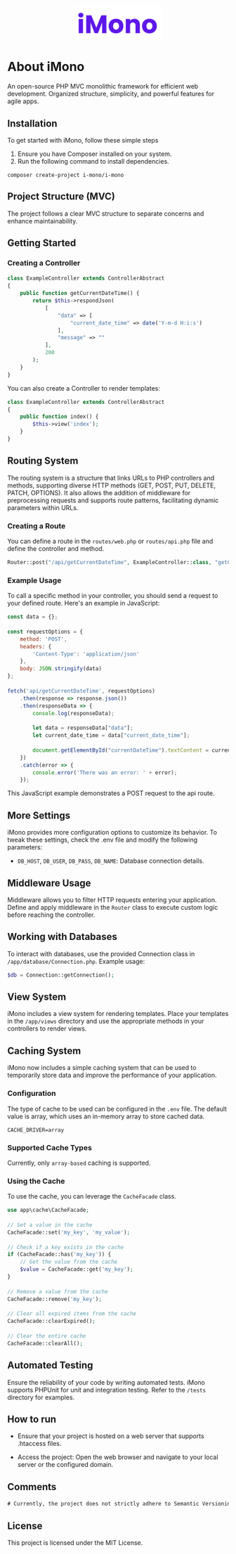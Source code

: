 <p align="center">
    <img src="https://github.com/FabioAugustoRodrigues/iMono/blob/doc-image/app/views/assets/images/iMono.png" width="200" alt="iMono">
</p>

# About iMono
An open-source PHP MVC monolithic framework for efficient web development. Organized structure, simplicity, and powerful features for agile apps.

## Installation
To get started with iMono, follow these simple steps

1. Ensure you have Composer installed on your system.
2. Run the following command to install dependencies.

```
composer create-project i-mono/i-mono
```

## Project Structure (MVC)
The project follows a clear MVC structure to separate concerns and enhance maintainability.

## Getting Started

### Creating a Controller
```php
class ExampleController extends ControllerAbstract
{
    public function getCurrentDateTime() {
        return $this->respondJson(
            [
                "data" => [
                    "current_date_time" => date('Y-m-d H:i:s')
                ],
                "message" => ""
            ],
            200
        );
    }
}
```

You can also create a Controller to render templates:
```php
class ExampleController extends ControllerAbstract
{
    public function index() {
        $this->view('index');
    }
}
```

## Routing System
The routing system is a structure that links URLs to PHP controllers and methods, supporting diverse HTTP methods (GET, POST, PUT, DELETE, PATCH, OPTIONS). It also allows the addition of middleware for preprocessing requests and supports route patterns, facilitating dynamic parameters within URLs.

### Creating a Route
You can define a route in the ```routes/web.php``` or ```routes/api.php``` file and define the controller and method.
```php
Router::post("/api/getCurrentDateTime", ExampleController::class, "getCurrentDateTime");
```

### Example Usage
To call a specific method in your controller, you should send a request to your defined route. Here's an example in JavaScript:
```javascript
const data = {};

const requestOptions = {
    method: 'POST',
    headers: {
        'Content-Type': 'application/json'
    },
    body: JSON.stringify(data)
};

fetch('api/getCurrentDateTime', requestOptions)
    .then(response => response.json())
    .then(responseData => {
        console.log(responseData);
                
        let data = responseData["data"];
        let current_date_time = data["current_date_time"];

        document.getElementById("currentDateTime").textContent = current_date_time;
    })
    .catch(error => {
        console.error('There was an error: ' + error);
    });
```

This JavaScript example demonstrates a POST request to the api route.

## More Settings
iMono provides more configuration options to customize its behavior. To tweak these settings, check the .env file and modify the following parameters:
- ```DB_HOST```, ```DB_USER```, ```DB_PASS```, ```DB_NAME```: Database connection details.

## Middleware Usage
Middleware allows you to filter HTTP requests entering your application. Define and apply middleware in the ```Router``` class to execute custom logic before reaching the controller.

## Working with Databases
To interact with databases, use the provided Connection class in ```/app/database/Connection.php```. Example usage:
```php
$db = Connection::getConnection();
```

## View System
iMono includes a view system for rendering templates. Place your templates in the ```/app/views``` directory and use the appropriate methods in your controllers to render views.

## Caching System
iMono now includes a simple caching system that can be used to temporarily store data and improve the performance of your application.

### Configuration
The type of cache to be used can be configured in the ```.env``` file. The default value is array, which uses an in-memory array to store cached data.
```
CACHE_DRIVER=array
```

### Supported Cache Types
Currently, only ```array-based``` caching is supported.

### Using the Cache
To use the cache, you can leverage the ```CacheFacade``` class.

```php
use app\cache\CacheFacade;

// Set a value in the cache
CacheFacade::set('my_key', 'my_value');

// Check if a key exists in the cache
if (CacheFacade::has('my_key')) {
    // Get the value from the cache
    $value = CacheFacade::get('my_key');
}

// Remove a value from the cache
CacheFacade::remove('my_key');

// Clear all expired items from the cache
CacheFacade::clearExpired();

// Clear the entire cache
CacheFacade::clearAll();
```

## Automated Testing
Ensure the reliability of your code by writing automated tests. iMono supports PHPUnit for unit and integration testing. Refer to the ```/tests``` directory for examples.

## How to run
- Ensure that your project is hosted on a web server that supports .htaccess files.

- Access the project: Open the web browser and navigate to your local server or the configured domain.

## Comments
```diff
# Currently, the project does not strictly adhere to Semantic Versioning (SemVer), but it aims to do so in the future.
```



## License
This project is licensed under the MIT License.
